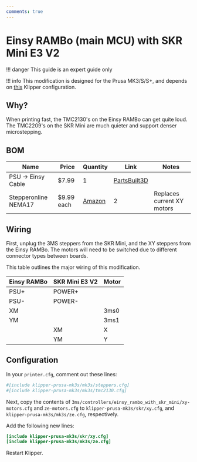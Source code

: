 ```yaml
---
comments: true
---
```


# Einsy RAMBo (main MCU) with SKR Mini E3 V2

!!! danger
    This guide is an expert guide only

!!! info
    This modification is designed for the Prusa MK3/S/S+, and depends on [this](https://github.com/dz0ny/klipper-prusa-mk3s) Klipper configuration.

## Why?

When printing fast, the TMC2130's on the Einsy RAMBo can get quite loud. The TMC2209's on the SKR Mini are much quieter and support denser microstepping.

## BOM

| Name | Price | Quantity | Link | Notes |
| - | - | - | - | - |
| PSU -> Einsy Cable | $7.99 | 1 | [PartsBuilt3D](https://www.partsbuilt.com/cable-psu-to-einsy-for-prusa-mk3-3s-3s-prusa-compatible/) | |
| Stepperonline NEMA17 | $9.99 each | [Amazon](https://a.co/d/el99D6X) | 2 | Replaces current XY motors |

## Wiring

First, unplug the 3MS steppers from the SKR Mini, and the XY steppers from the Einsy RAMBo. The motors will need to be switched due to different connector types between boards.

This table outlines the major wiring of this modification.

| Einsy RAMBo | SKR Mini E3 V2 | Motor
| - | - | - |
| PSU+ | POWER+ | |
| PSU- | POWER- | |
| XM | | 3ms0 |
| YM | | 3ms1 |
| | XM | X |
| | YM | Y | 

## Configuration

In your `printer.cfg`, comment out these lines:

```cfg title="printer.cfg"
#[include klipper-prusa-mk3s/mk3s/steppers.cfg]
#[include klipper-prusa-mk3s/mk3s/tmc2130.cfg]
```

Next, copy the contents of `3ms/controllers/einsy_rambo_with_skr_mini/xy-motors.cfg` and `ze-motors.cfg` to `klipper-prusa-mk3s/skr/xy.cfg`, and `klipper-prusa-mk3s/mk3s/ze.cfg`, respectively.

Add the following new lines:

```cfg title="printer.cfg"
[include klipper-prusa-mk3s/skr/xy.cfg]
[include klipper-prusa-mk3s/mk3s/ze.cfg]
```

Restart Klipper.